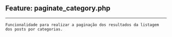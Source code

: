 ## Feature: paginate_category.php

---

    Funcionalidade para realizar a paginação dos resultados da listagem dos posts por categorias.
